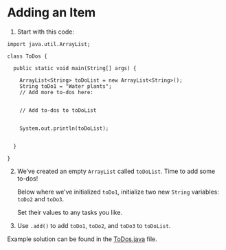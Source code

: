 # Adding an Item

1. Start with this code:

```
import java.util.ArrayList;

class ToDos {
    
  public static void main(String[] args) {
    
    ArrayList<String> toDoList = new ArrayList<String>();
    String toDo1 = "Water plants";
    // Add more to-dos here:
    
    
    // Add to-dos to toDoList
    
    
    System.out.println(toDoList);
      
    
  }
  
}
```

2. We’ve created an empty ```ArrayList``` called ```toDoList```. Time to add some to-dos!

	Below where we’ve initialized ```toDo1```, initialize two new ```String``` variables: ```toDo2``` and ```toDo3```.

	Set their values to any tasks you like.

3. Use ```.add()``` to add ```toDo1```, ```toDo2```, and ```toDo3``` to ```toDoList```.

Example solution can be found in the [ToDos.java](https://github.com/keldavis/Java-Practice/blob/master/Foundations/6.%20ArrayLists/Adding%20an%20Item/ToDos.java) file.
